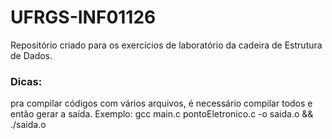 # UFRGS-INF01126

Repositório criado para os exercícios de laboratório da cadeira de Estrutura de Dados.

### Dicas:

pra compilar códigos com vários arquivos, é necessário compilar todos e então gerar a saída.
Exemplo: gcc main.c pontoEletronico.c -o saida.o && ./saida.o
